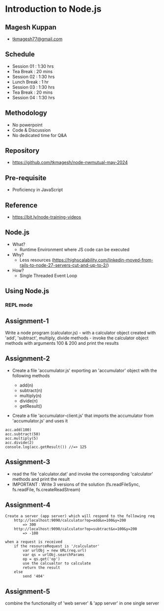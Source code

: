 # Introduction to Node.js

## Magesh Kuppan
- tkmagesh77@gmail.com

## Schedule
- Session 01    : 1:30 hrs
- Tea Break     : 20 mins
- Session 02    : 1:30 hrs
- Lunch Break   : 1 hr
- Session 03    : 1:30 hrs
- Tea Break     : 20 mins
- Session 04    : 1:30 hrs

## Methodology
- No powerpoint
- Code & Discussion
- No dedicated time for Q&A

## Repository
- https://github.com/tkmagesh/node-nwmutual-may-2024

## Pre-requisite 
- Proficiency in JavaScript

## Reference
- https://bit.ly/node-training-videos

## Node.js
- What?
    - Runtime Environment where JS code can be executed
- Why?
    - Less resources (https://highscalability.com/linkedin-moved-from-rails-to-node-27-servers-cut-and-up-to-2/)
- How?
    - Single Threaded Event Loop

## Using Node.js

### REPL mode

## Assignment-1
Write a node program (calculator.js)
    - with a calculator object created with 'add', 'subtract', multiply, divide methods
    - invoke the calculator object methods with arguments 100 & 200 and print the results

## Assignment-2
- Create a file 'accumulator.js' exporting an 'accumulator' object with the following methods
    - add(n)
    - subtract(n)
    - multiply(n)
    - divide(n)
    - getResult()

- Create a file 'accumulator-client.js' that imports the accumulator from 'accumulator.js' and uses it
```
acc.add(100)
acc.subtract(50)
acc.multiply(5)
acc.divide(2)
console.log(acc.getResult()) //=> 125
```

## Assignment-3
- read the file 'calculator.dat' and invoke the corresponding 'calculator' methods and print the result
- IMPORTANT : Write 3 versions of the solution (fs.readFileSync, fs.readFile, fs.createReadStream)

## Assignment-4
```
Create a server (app server) which will respond to the following req
    http://localhost:9090/calculator?op=add&x=100&y=200
        => 300
    http://localhost:9090/calculator?op=subtract&x=100&y=200
        => -100

when a request is received
    if the resourceRequest is '/calculator'
        var urlObj = new URL(req.url)
        var qs = urlObj.searchParams
        op = qs.get('op')
        use the calcualtor to calculate
        return the result
    else
        send '404'

```

## Assignment-5
combine the functionality of 'web server' & 'app server' in one single server